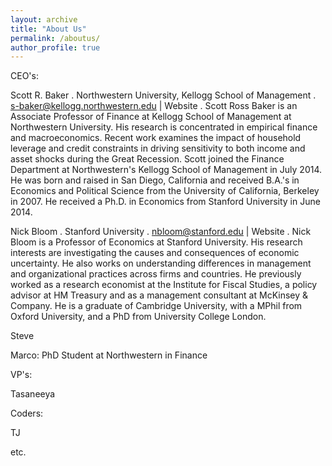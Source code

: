 ```yaml
---
layout: archive
title: "About Us"
permalink: /aboutus/
author_profile: true
---
```


CEO's: 

Scott R. Baker . 
Northwestern University, Kellogg School of Management . 
s-baker@kellogg.northwestern.edu | Website . 
Scott Ross Baker is an Associate Professor of Finance at Kellogg School of Management at Northwestern University. His research is concentrated in empirical finance and macroeconomics. Recent work examines the impact of household leverage and credit constraints in driving sensitivity to both income and asset shocks during the Great Recession. Scott joined the Finance Department at Northwestern's Kellogg School of Management in July 2014. He was born and raised in San Diego, California and received B.A.'s in Economics and Political Science from the University of California, Berkeley in 2007. He received a Ph.D. in Economics from Stanford University in June 2014.  
 
Nick Bloom . 
Stanford University . 
nbloom@stanford.edu | Website . 
Nick Bloom is a Professor of Economics at Stanford University. His research interests are investigating the causes and consequences of economic uncertainty. He also works on understanding differences in management and organizational practices across firms and countries. He previously worked as a research economist at the Institute for Fiscal Studies, a policy advisor at HM Treasury and as a management consultant at McKinsey & Company. He is a graduate of Cambridge University, with a MPhil from Oxford University, and a PhD from University College London.  


Steve

Marco: PhD Student at Northwestern in Finance

VP's:

Tasaneeya

Coders:

TJ

etc.
